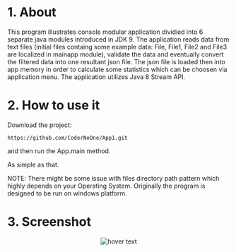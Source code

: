 # 1. About
 
 This program illustrates console modular application dividied into 6 separate java modules introduced in JDK 9. 
 The application reads data from text files (initial files containg some example data: File, File1, File2 and File3 are localized in mainapp module), 
 validate the data and eventually convert the filtered data into one resultant json file.
 The json file is loaded then into app memory in order to calculate some statistics which can be choosen via application menu.
 The application utilizes Java 8 Stream API.
 
# 2. How to use it

Download the project: 

```https://github.com/CoderNoOne/App1.git```

and then run the App.main method.

As simple as that.

NOTE: There might be some issue with files directory path pattern which highly depends on your Operating System. Originally the program is designed to be run on windows platform.

# 3. Screenshot

<p align="center">
  <img src="http://prntscr.com/nei6qr" title="hover text">
</p>
